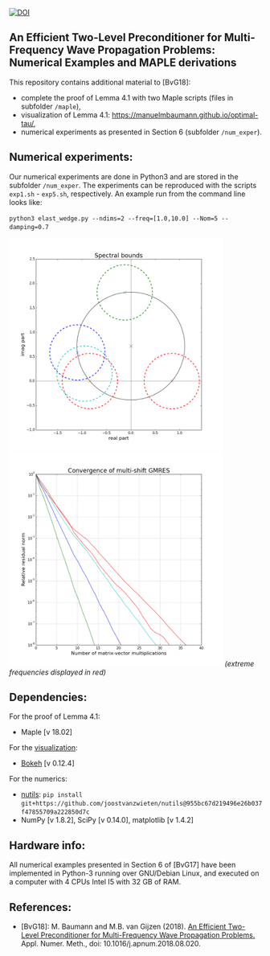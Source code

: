 [![DOI](https://zenodo.org/badge/82066723.svg)](https://zenodo.org/badge/latestdoi/82066723)

An Efficient Two-Level Preconditioner for Multi-Frequency Wave Propagation Problems: Numerical Examples and MAPLE derivations
-----------------------------------------------------------------------------------------------------------------------------

This repository contains additional material to [BvG18]:

* complete the proof of Lemma 4.1 with two Maple scripts (files in subfolder `/maple`),
* visualization of Lemma 4.1: https://manuelmbaumann.github.io/optimal-tau/,
* numerical experiments as presented in Section 6 (subfolder `/num_exper`).

Numerical experiments:
----------------------
Our numerical experiments are done in Python3 and are stored in the subfolder `/num_exper`. The experiments can be reproduced with the scripts `exp1.sh` - `exp5.sh`, respectively. An example run from the command line looks like:

`python3 elast_wedge.py --ndims=2 --freq=[1.0,10.0] --Nom=5 --damping=0.7`

<img src="/num_exper/figs/circ_pic.png" width="425"/> <img src="/num_exper/figs/msconv-plot.png" width="425"/> 
*(extreme frequencies displayed in red)*

Dependencies:
-------------
For the proof of Lemma 4.1:
* Maple [v 18.02]

For the [visualization](https://delft.diskos.nl/bokeh/opt_tau_bokeh):
* [Bokeh](http://bokeh.pydata.org/en/latest/) [v 0.12.4]

For the numerics:
* [nutils](http://www.nutils.org/):  `pip install git+https://github.com/joostvanzwieten/nutils@955bc67d219496e26b037f47855709a222850d7c`
* NumPy [v 1.8.2], SciPy [v 0.14.0], matplotlib [v 1.4.2]

Hardware info:
--------------
All numerical examples presented in Section 6 of [BvG17] have been implemented in Python-3 running over GNU/Debian Linux, and executed on a computer with 4 CPUs Intel I5 with 32 GB of RAM.

References:
-----------
* [BvG18]: M. Baumann and M.B. van Gijzen (2018). [An Efficient Two-Level Preconditioner for Multi-Frequency Wave Propagation Problems.](https://doi.org/10.1016/j.apnum.2018.08.020) Appl. Numer. Meth., doi: 10.1016/j.apnum.2018.08.020.
